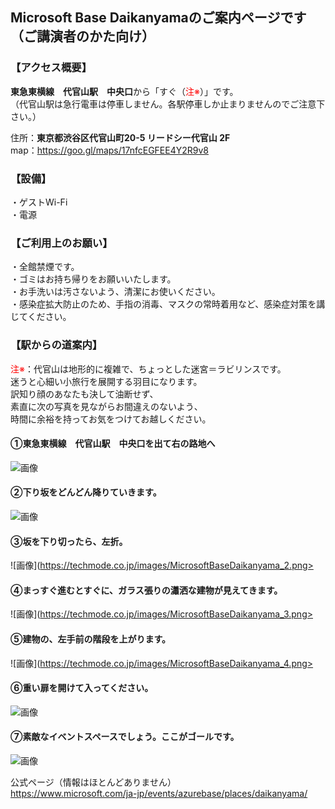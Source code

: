 ## **Microsoft Base Daikanyamaのご案内ページです**（ご講演者のかた向け）



### 【アクセス概要】
**東急東横線　代官山駅　中央口**から「すぐ（<font color=red>注※</font>）」です。<br>
（代官山駅は急行電車は停車しません。各駅停車しか止まりませんのでご注意下さい。）<br>


住所：**東京都渋谷区代官山町20-5 リードシー代官山 2F**<br>
map：https://goo.gl/maps/17nfcEGFEE4Y2R9v8<br>

### 【設備】
・ゲストWi-Fi<br>
・電源<br>

### 【ご利用上のお願い】
・全館禁煙です。<br>
・ゴミはお持ち帰りをお願いいたします。<br>
・お手洗いは汚さないよう、清潔にお使いください。<br>
・感染症拡大防止のため、手指の消毒、マスクの常時着用など、感染症対策を講じてください。<br>


### 【駅からの道案内】

<font color=red>注※</font>：代官山は地形的に複雑で、ちょっとした迷宮＝ラビリンスです。<br>
迷うと心細い小旅行を展開する羽目になります。<br>
訳知り顔のあなたも決して油断せず、<br>
素直に次の写真を見ながらお間違えのないよう、<br>
時間に余裕を持ってお気をつけてお越しください。<br>

#### ①東急東横線　代官山駅　中央口を出て右の路地へ
![画像](https://techmode.co.jp/images/MicrosoftBaseDaikanyama_0.jpeg)

#### ②下り坂をどんどん降りていきます。
![画像](https://techmode.co.jp/images/MicrosoftBaseDaikanyama_1.jpeg)

#### ③坂を下り切ったら、左折。
![画像](https://techmode.co.jp/images/MicrosoftBaseDaikanyama_2.png>

#### ④まっすぐ進むとすぐに、ガラス張りの瀟洒な建物が見えてきます。
![画像](https://techmode.co.jp/images/MicrosoftBaseDaikanyama_3.png>

#### ⑤建物の、左手前の階段を上がります。
![画像](https://techmode.co.jp/images/MicrosoftBaseDaikanyama_4.png>

#### ⑥重い扉を開けて入ってください。
![画像](https://techmode.co.jp/images/MicrosoftBaseDaikanyama_5.jpeg)

#### ⑦素敵なイベントスペースでしょう。ここがゴールです。
![画像](https://techmode.co.jp/images/MicrosoftBaseDaikanyama_9.jpeg)







公式ページ（情報はほとんどありません）<br>
https://www.microsoft.com/ja-jp/events/azurebase/places/daikanyama/

